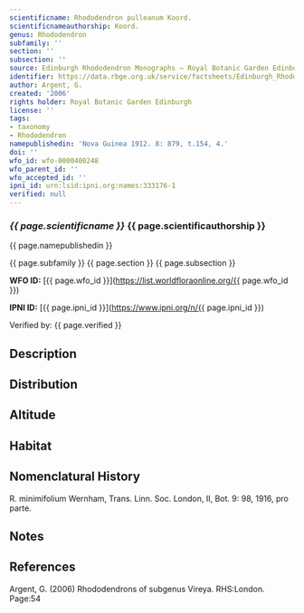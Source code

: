 ```yaml
---
scientificname: Rhododendron pulleanum Koord.
scientificnameauthorship: Koord.
genus: Rhododendron
subfamily: ''
section: ''
subsection: ''
source: Edinburgh Rhododendron Monographs – Royal Botanic Garden Edinburgh
identifier: https://data.rbge.org.uk/service/factsheets/Edinburgh_Rhododendron_Monographs.xhtml
author: Argent, G.
created: '2006'
rights holder: Royal Botanic Garden Edinburgh
license: ''
tags:
- taxonomy
- Rhododendron
namepublishedin: 'Nova Guinea 1912. 8: 879, t.154, 4.'
doi: ''
wfo_id: wfo-0000400248
wfo_parent_id: ''
wfo_accepted_id: ''
ipni_id: urn:lsid:ipni.org:names:333176-1
verified: null
---
```

### _{{ page.scientificname }}_ {{ page.scientificauthorship }}
 {{ page.namepublishedin }}

{{ page.subfamily }} {{ page.section }} {{ page.subsection }}

**WFO ID:** [{{ page.wfo_id }}](https://list.worldfloraonline.org/{{ page.wfo_id }})

**IPNI ID:** [{{ page.ipni_id }}](https://www.ipni.org/n/{{ page.ipni_id }})

Verified by: {{ page.verified }}



## Description


## Distribution


## Altitude


## Habitat


## Nomenclatural History
R. minimifolium Wernham, Trans. Linn. Soc. London, II, Bot. 9: 98, 1916, pro parte.
                       
## Notes


## References

Argent, G. (2006) Rhododendrons of subgenus Vireya. RHS:London. Page:54
